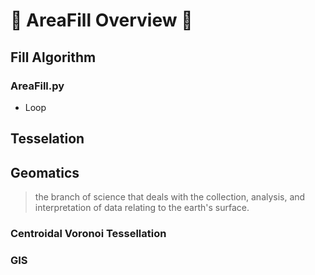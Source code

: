# 🔺 <route>AreaFill Overview </route>🔺

## Fill Algorithm

### AreaFill.py

- Loop



## Tesselation

## Geomatics

> the branch of science that deals with the collection, analysis, and interpretation of data relating to the earth's surface.

### Centroidal Voronoi Tessellation

### GIS


